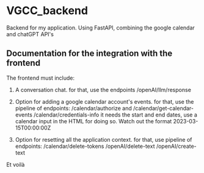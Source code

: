 # VGCC_backend
Backend for my application. Using FastAPI, combining the google calendar and chatGPT API's


## Documentation for the integration with the frontend

The frontend must include:

1. A conversation chat.
   for that, use the endpoints /openAI/llm/response

2. Option for adding a google calendar account's events.
   for that, use the pipeline of endpoints:
   /calendar/authorize and
   /calendar/get-calendar-events
   /calendar/credentials-info
   it needs the start and end dates, use a calendar input in the HTML for doing so. Watch out the format 2023-03-15T00:00:00Z

4. Option for resetting all the application context.
   for that, use pipeline of endpoints:
   /calendar/delete-tokens
   /openAI/delete-text
   /openAI/create-text

Et voilà
